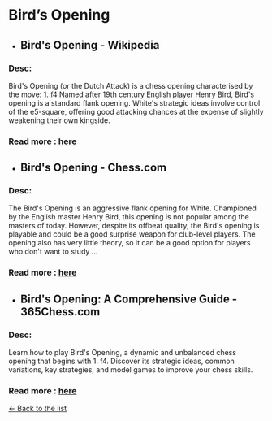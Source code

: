 # Bird’s Opening
- ## **Bird's Opening - Wikipedia** 
### Desc: 
 Bird's Opening (or the Dutch Attack) is a chess opening characterised by the move: 1. f4 Named after 19th century English player Henry Bird, Bird's opening is a standard flank opening. White's strategic ideas involve control of the e5-square, offering good attacking chances at the expense of slightly weakening their own kingside. 
### Read more : [here](https://en.wikipedia.org/wiki/Bird's_Opening) 
- ## **Bird's Opening - Chess.com** 
### Desc: 
 The Bird's Opening is an aggressive flank opening for White. Championed by the English master Henry Bird, this opening is not popular among the masters of today. However, despite its offbeat quality, the Bird's opening is playable and could be a good surprise weapon for club-level players. The opening also has very little theory, so it can be a good option for players who don't want to study ... 
### Read more : [here](https://www.chess.com/openings/Birds-Opening) 
- ## **Bird's Opening: A Comprehensive Guide - 365Chess.com** 
### Desc: 
 Learn how to play Bird's Opening, a dynamic and unbalanced chess opening that begins with 1. f4. Discover its strategic ideas, common variations, key strategies, and model games to improve your chess skills. 
### Read more : [here](https://www.365chess.com/chess-openings/Birds-Opening) 


[← Back to the list](chess-openings.md)